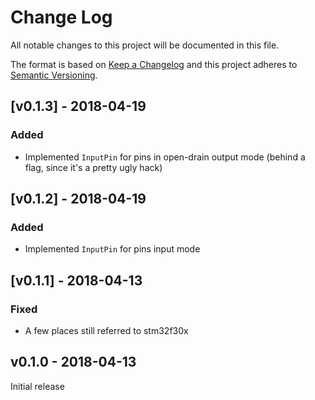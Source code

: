 # Change Log

All notable changes to this project will be documented in this file.

The format is based on [Keep a Changelog](http://keepachangelog.com/)
and this project adheres to [Semantic Versioning](http://semver.org/).

## [v0.1.3] - 2018-04-19

### Added

- Implemented `InputPin` for pins in open-drain output mode (behind a flag, since it's a pretty ugly hack)

## [v0.1.2] - 2018-04-19

### Added

- Implemented `InputPin` for pins input mode

## [v0.1.1] - 2018-04-13

### Fixed

- A few places still referred to stm32f30x

## v0.1.0 - 2018-04-13

Initial release
